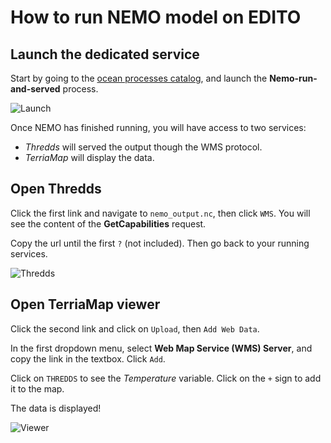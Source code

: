 # How to run NEMO model on EDITO

## Launch the dedicated service
Start by going to the [ocean processes catalog](https://datalab.digitaltwinocean.edito.eu/catalog/oceanprocesses), and launch the **Nemo-run-and-served** process.

![Launch](launch.gif)

Once NEMO has finished running, you will have access to two services:
- *Thredds* will served the output though the WMS protocol.
- *TerriaMap* will display the data.

## Open Thredds
Click the first link and navigate to `nemo_output.nc`, then click `WMS`. You will see the content of the **GetCapabilities** request. 

Copy the url until the first `?` (not included). Then go back to your running services.

![Thredds](thredds.gif)

## Open TerriaMap viewer
Click the second link and click on `Upload`, then `Add Web Data`. 

In the first dropdown menu, select **Web Map Service (WMS) Server**, and copy the link in the textbox. Click `Add`.

Click on `THREDDS` to see the *Temperature* variable. Click on the `+` sign to add it to the map.

The data is displayed!

![Viewer](viewer.gif)